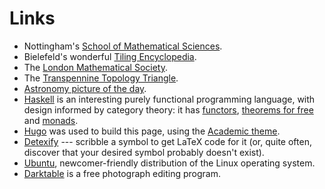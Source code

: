 # Links

* Nottingham's [School of Mathematical Sciences](https://www.nottingham.ac.uk/mathematics/).
* Bielefeld's wonderful [Tiling Encyclopedia](https://tilings.math.uni-bielefeld.de/).
* The [London Mathematical Society](https://www.lms.ac.uk/).
* The [Transpennine Topology Triangle](http://sarah-whitehouse.staff.shef.ac.uk/ttt/TTTonWWW.htm).
* [Astronomy picture of the day](https://apod.nasa.gov/apod/).
* [Haskell](https://www.haskell.org/) is an interesting purely functional programming language, with design informed by category theory: it has [functors](https://wiki.haskell.org/Functor), [theorems for free](https://people.mpi-sws.org/~dreyer/tor/papers/wadler.pdf) and [monads](https://bartoszmilewski.com/2016/11/21/monads-programmers-definition/).
* [Hugo](https://gohugo.io/) was used to build this page, using the [Academic theme](https://sourcethemes.com/academic/).
* [Detexify](http://detexify.kirelabs.org/classify.html) --- scribble a symbol to get LaTeX code for it (or, quite often, discover that your desired symbol probably doesn't exist).
* [Ubuntu](https://ubuntu.com/), newcomer-friendly distribution of the Linux operating system.
* [Darktable](https://www.darktable.org/) is a free photograph editing program.
